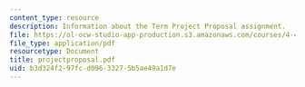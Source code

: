 ```yaml
---
content_type: resource
description: Information about the Term Project Proposal assignment.
file: https://ol-ocw-studio-app-production.s3.amazonaws.com/courses/4-406-ecologies-of-construction-spring-2007/b3d324f297fcd09633275b5ae49a1d7e_projectproposal.pdf
file_type: application/pdf
resourcetype: Document
title: projectproposal.pdf
uid: b3d324f2-97fc-d096-3327-5b5ae49a1d7e
---
```

